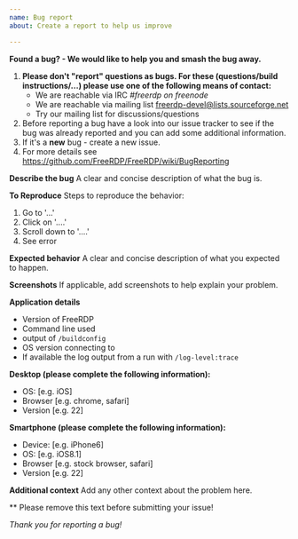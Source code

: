 ```yaml
---
name: Bug report
about: Create a report to help us improve

---
```


**Found a bug? - We would like to help you and smash the bug away.**
1. __Please don't "report" questions as bugs. For these (questions/build instructions/...) please use one of the following means of contact:__
   * We are reachable via IRC _#freerdp on freenode_
   * We are reachable via mailing list <freerdp-devel@lists.sourceforge.net>
   * Try our mailing list for discussions/questions
1. Before reporting a bug have a look into our issue tracker to see if the bug was already reported and you can add some additional information.
1. If it's a __new__ bug - create a new issue.
1. For more details see https://github.com/FreeRDP/FreeRDP/wiki/BugReporting


**Describe the bug**
A clear and concise description of what the bug is.

**To Reproduce**
Steps to reproduce the behavior:
1. Go to '...'
2. Click on '....'
3. Scroll down to '....'
4. See error

**Expected behavior**
A clear and concise description of what you expected to happen.

**Screenshots**
If applicable, add screenshots to help explain your problem.

**Application details**
* Version of FreeRDP
* Command line used
* output of `/buildconfig`
* OS version connecting to
* If available the log output from a run with `/log-level:trace` 

**Desktop (please complete the following information):**
 - OS: [e.g. iOS]
 - Browser [e.g. chrome, safari]
 - Version [e.g. 22]

**Smartphone (please complete the following information):**
 - Device: [e.g. iPhone6]
 - OS: [e.g. iOS8.1]
 - Browser [e.g. stock browser, safari]
 - Version [e.g. 22]

**Additional context**
Add any other context about the problem here.

** Please remove this text before submitting your issue!

_Thank you for reporting a bug!_
